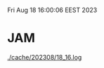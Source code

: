 Fri Aug 18 16:00:06 EEST 2023
# JAM
<a href='./cache/202308/18_16.log'>./cache/202308/18_16.log</a>
